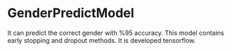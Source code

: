 # GenderPredictModel
It can predict the correct gender with %95 accuracy. This model contains early stopping and dropout methods. It is developed tensorflow.
